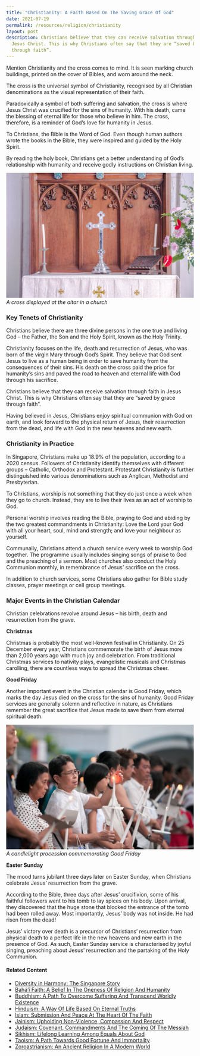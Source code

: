 ```yaml
---
title: "Christianity: A Faith Based On The Saving Grace Of God"
date: 2021-07-19
permalink: /resources/religion/christianity
layout: post
description: Christians believe that they can receive salvation through faith in
  Jesus Christ. This is why Christians often say that they are “saved by grace
  through faith”.
---
```


Mention Christianity and the cross comes to mind. It is seen marking church buildings, printed on the cover of Bibles, and worn around the neck. 
 
The cross is the universal symbol of Christianity, recognised by all Christian denominations as the visual representation of their faith.
 
Paradoxically a symbol of both suffering and salvation, the cross is where Jesus Christ was crucified for the sins of humanity. With his death, came the blessing of eternal life for those who believe in him. The cross, therefore, is a reminder of God’s love for humanity in Jesus.
 
To Christians, the Bible is the Word of God. Even though human authors wrote the books in the Bible, they were inspired and guided by the Holy Spirit. 
 
By reading the holy book, Christians get a better understanding of God’s relationship with humanity and receive godly instructions on Christian living.
 
![A cross displayed at the altar in a church](/images/religion/Altar-Saint-Andrews-Cathedral-Singapore.jpg)
*A cross displayed at the altar in a church*
 
### Key Tenets of Christianity
 
Christians believe there are three divine persons in the one true and living God – the Father, the Son and the Holy Spirit, known as the Holy Trinity. 
 
Christianity focuses on the life, death and resurrection of Jesus, who was born of the virgin Mary through God’s Spirit. They believe that God sent Jesus to live as a human being in order to save humanity from the consequences of their sins. His death on the cross paid the price for humanity’s sins and paved the road to heaven and eternal life with God through his sacrifice. 
 
Christians believe that they can receive salvation through faith in Jesus Christ. This is why Christians often say that they are “saved by grace through faith”.
 
Having believed in Jesus, Christians enjoy spiritual communion with God on earth, and look forward to  the physical return of Jesus, their resurrection from the dead, and life with God in the new heavens and new earth.
 
### Christianity in Practice
 
In Singapore, Christians make up 18.9% of the population, according to a 2020 census. Followers of Christianity identify themselves with different groups – Catholic, Orthodox and Protestant. Protestant Christianity is further distinguished into various denominations such as Anglican, Methodist and Presbyterian. 
 
To Christians, worship is not something that they do just once a week when they go to church. Instead, they are to live their lives as an act of worship to God. 
 
Personal worship involves reading the Bible, praying to God and abiding by the two greatest commandments in Christianity: Love the Lord your God with all your heart, soul, mind and strength; and love your neighbour as yourself.
 
Communally, Christians attend a church service every week to worship God together. The programme usually includes singing songs of praise to God and the preaching of a sermon. Most churches also conduct the Holy Communion monthly, in remembrance of Jesus’ sacrifice on the cross. 
 
In addition to church services, some Christians also gather for Bible study classes, prayer meetings or cell group meetings.
 
### Major Events in the Christian Calendar
 
Christian celebrations revolve around Jesus – his birth, death and resurrection from the grave.
 
**Christmas**
 
Christmas is probably the most well-known festival in Christianity. On 25 December every year, Christians commemorate the birth of Jesus more than 2,000 years ago with much joy and celebration. From traditional Christmas services to nativity plays, evangelistic musicals and Christmas carolling, there are countless ways to spread the Christmas cheer. 
 
**Good Friday**
 
Another important event in the Christian calendar is Good Friday, which marks the day Jesus died on the cross for the sins of humanity. Good Friday services are generally solemn and reflective in nature, as Christians remember the great sacrifice that Jesus made to save them from eternal spiritual death. 
 
![A candlelight procession commemorating Good Friday](/images/religion/Good-Friday-congregation-St-Josephs-Church-Singapore.jpg)
*A candlelight procession commemorating Good Friday* 
 
**Easter Sunday**
 
The mood turns jubilant three days later on Easter Sunday, when Christians celebrate Jesus’ resurrection from the grave. 
 
According to the Bible, three days after Jesus’ crucifixion, some of his faithful followers went to his tomb to lay spices on his body. Upon arrival, they discovered that the huge stone that blocked the entrance of the tomb had been rolled away. Most importantly, Jesus’ body was not inside. He had risen from the dead!
 
Jesus’ victory over death is a precursor of Christians’ resurrection from physical death to a perfect life in the new heavens and new earth in the presence of God. As such, Easter Sunday service is characterised by joyful singing, preaching about Jesus’ resurrection and the partaking of the Holy Communion.

#### Related Content
* [Diversity in Harmony: The Singapore Story](https://www.ircc.sg/resources/religion/diversity-in-harmony)
* [Bahá’í Faith: A Belief In The Oneness Of Religion And Humanity](https://www.ircc.sg/resources/religion/bahai-faith)
* [Buddhism: A Path To Overcome Suffering And Transcend Worldly Existence](https://www.ircc.sg/resources/religion/buddhism)
* [Hinduism: A Way Of Life Based On Eternal Truths](https://www.ircc.sg/resources/religion/hinduism)
* [Islam: Submission And Peace At The Heart Of The Faith](https://www.ircc.sg/resources/religion/islam)
* [Jainism: Upholding Non-Violence, Compassion And Respect](https://www.ircc.sg/resources/religion/jainism)
* [Judaism: Covenant, Commandments And The Coming Of The Messiah](https://www.ircc.sg/resources/religion/judaism)
* [Sikhism: Lifelong Learning Among Equals About God](https://www.ircc.sg/resources/religion/sikhism)
* [Taoism: A Path Towards Good Fortune And Immortality](https://www.ircc.sg/resources/religion/taoism)
* [Zoroastrianism: An Ancient Religion In A Modern World](https://www.ircc.sg/resources/religion/zoroastrianism)
